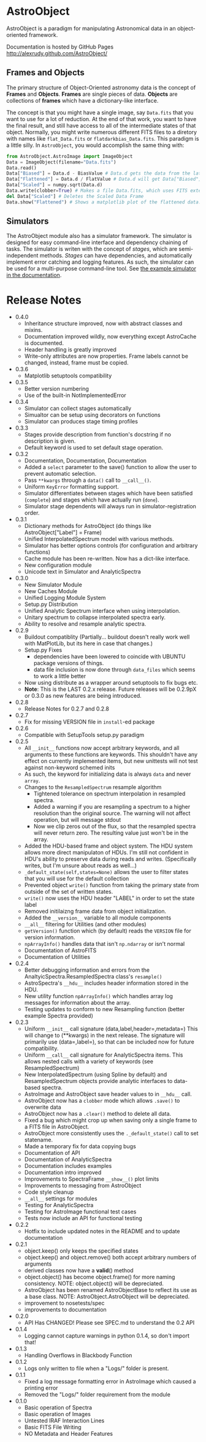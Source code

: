 # AstroObject

AstroObject is a paradigm for manipulating Astronomical data in an object-oriented framework.

Documentation is hosted by GitHub Pages <http://alexrudy.github.com/AstroObject/>

## Frames and Objects

The primary structure of Object-Oriented astronomy data is the concept of **Frames** and **Objects**. **Frames** are single pieces of data. **Objects** are collections of **frames** which have a dictionary-like interface.

The concept is that you might have a single image, say ``Data.fits`` that you want to use for a lot of reduction. At the end of that work, you want to have the final result, and still have access to all of the intermediate states of that object. Normally, you might write numerous different FITS files to a diretory with names like ``flat_Data.fits`` or ``flatdarkbias_Data.fits``. This paradigm is a little silly. In ``AstroObject``, you would accomplish the same thing with:

```python
from AstroObject.AstroImage import ImageObject
Data = ImageObject(filename="Data.fits")
Data.read()
Data["Biased"] = Data.d - BiasValue # Data.d gets the data from the latest state. Here, that is the raw data.
Data["Flattened"] = Data.d / FlatValue # Data.d will get Data["Biased"] here, the most recent state.
Data["Scaled"] = numpy.sqrt(Data.d)
Data.write(clobber=True) # Makes a file Data.fits, which uses FITS extensions to store all of this inforamtion.
del Data["Scaled"] # Deletes the Scaled Data Frame
Data.show("Flattened") # Shows a matplotlib plot of the flattened data.
```	


## Simulators

The AstroObject module also has a simulator framework. The simulator is designed for easy command-line interface and dependency chaining of tasks. The simulator is writen with the concept of *stages*, which are semi-independent methods. *Stages* can have dependencies, and automatically implement error catching and logging features. As such, the simulator can be used for a multi-purpose command-line tool. See [the example simulator in the documentation]( http://alexrudy.github.com/AstroObject/SimulatorExample.html#simulatorexample).


# Release Notes


* 0.4.0
	- Inheritance structure improved, now with abstract classes and mixins.
	- Documentation improved wildly, now everything except AstroCache is documented.
	- Header handling is greatly improved
	- Write-only attributes are now properties. Frame labels cannot be changed, instead, frame must be copied.
* 0.3.6
    - Matplotlib setuptools compatibility
* 0.3.5
    - Better version numbering
    - Use of the built-in NotImplementedError
* 0.3.4
    - Simulator can collect stages automatically
    - Simualtor can be setup using decorators on functions
    - Simulator can produces stage timing profiles
* 0.3.3
    - Stages provide description from function's docstring if no description is given.
    - Default keyword is used to set default stage operation.
* 0.3.2
    - Documentation, Documentation, Documentation
    - Added a `select` parameter to the save() function to allow the user to prevent automatic selection.
    - Pass `**kwargs` through a `data()` call to `__call__()`.
    - Uniform `KeyError` formatting support.
    - Simulator differentiates between stages which have been satisfied (`complete`) and stages which have actually run (`done`).
    - Simulator stage dependents will always run in simulator-registration order.
* 0.3.1
    - Dictionary methods for AstroObject (do things like AstroObject["Label"] = Frame)
    - Unified InterpolatedSpectrum model with various methods.
    - Simulator has better options controls (for configuration and arbitrary functions)
    - Cache module has been re-written. Now has a dict-like interface.
    - New configuration module
    - Unicode text in Simulator and AnalyticSpectra
* 0.3.0
	- New Simulator Module
	- New Caches Module
	- Unified Logging Module System
	- Setup.py Distribution
    - Unified Analytic Spectrum interface when using interpolation.
    - Unitary spectrum to collapse interpolated spectra early. 
    - Ability to resolve and resample analytic spectra.
* 0.2.9
	- Buildout compatiblity (Partially... buildout doesn't really work well with MatPlotLib, but its here in case that changes.)
	- Setup.py Fixes
		- dependencies have been lowered to coincide with UBUNTU package versions of things.
		- data file inclusion is now done through `data_files` which seems to work a little better
	- Now using distribute as a wrapper around setuptools to fix bugs etc.
	- **Note**: This is the LAST 0.2.x release. Future releases will be 0.2.9pX or 0.3.0 as new features are being introduced.
* 0.2.8
    - Release Notes for 0.2.7 and 0.2.8
* 0.2.7
	- Fix for missing VERSION file in `install`-ed package
* 0.2.6
	- Compatible with SetupTools setup.py paradigm
* 0.2.5
	- All `__init__` functions now accept arbitrary keywords, and all arguments to these functions are keywords. This shouldn't have any effect on currently implemented items, but new unittests will not test against non-keyword schemed inits
	- As such, the keyword for initializing data is always `data` and never `array`.
	- Changes to the `ResampledSpectrum` resample algorithm
		- Tightened tolerance on spectrum interpolation in resampled spectra.
		- Added a warning if you are resampling a spectrum to a higher resolution than the original source. The warning will not affect operation, but will message stdout
		- Now we clip zeros out of the flux, so that the resampled spectra will never return zero. The resulting value just won't be in the array.
	- Added the HDU-based frame and object system. The HDU system allows more direct manipulaton of HDUs. I'm still not confident in HDU's ability to preserve data during reads and writes. (Specifically writes, but I'm unsure about reads as well...)
	- `_default_state(self,states=None)` allows the user to filter states that you will use for the default collection
	- Prevented object `write()` function from taking the primary state from outside of the set of written states.
	- `write()` now uses the HDU header "LABEL" in order to set the state label
	- Removed initilaizng frame data from object initialization.
	- Added the `__version__` variable to all module components
	- `__all__` filtering for Utilities (and other modules)
	- `getVersion()` function which (by default) reads the `VERSION` file for version information.
	- `npArrayInfo()` handles data that isn't `np.ndarray` or isn't normal
	- Documentation of AstroFITS
	- Documentation of Utilities
* 0.2.4
	- Better debugging information and errors from the AnaltyicSpectra.ResampledSpectra class's `resample()`
	- AstroSpectra's `__hdu__` includes header information stored in the HDU.
	- New utility function `npArrayInfo()` which handles array log messages for information about the array.
	- Testing updates to conform to new Resampling function (better example Spectra provided)
* 0.2.3
	- Uniform `__init__` call signature (data,label,header=,metadata=)
	This will change to (**kwargs) in the next release. The signature will primarily use (data=,label=), so that can be included now for future compatibility.
	- Uniform `__call__` call signature for AnalyticSpectra items. This allows nested calls with a variety of keywords (see ResampledSpectrum)
	- New InterpolatedSpectrum (using Spline by default) and ResampledSpectrum objects provide analytic interfaces to data-based spectra.
	- AstroImage and AstroObject save header values to in `__hdu__` call.
	- AstroObject now has a `clobber` mode which allows `.save()` to overwrite data
	- AstroObject now has a `.clear()` method to delete all data.
	- Fixed a bug which might crop up when saving only a single frame to a FITS file in AstroObject.
	- AstroObject more consistently uses the `._default_state()` call to set statename.
	- Made a temporary fix for data copying bugs
	- Documentation of API
	- Documentation of AnalyticSpectra
	- Documentation includes examples
	- Documentation intro improved
	- Improvements to SpectraFrame `__show__()` plot limits
	- Improvements to messaging from AstroObject
	- Code style cleanup
	- `__all__` settings for modules
	- Testing for AnalyticSpectra
	- Testing for AstroImage functional test cases
	- Tests now include an API for functional testing
* 0.2.2
	- Hotfix to include updated notes in the README and to update documentation
* 0.2.1 
    - object.keep() only keeps the specified states
    - object.keep() and object.remove() both accept arbitrary numbers of arguments
    - derived classes now have a __valid__() method
    - object.object() has become object.frame() for more naming consistency. NOTE: object.object() will be depreciated.
    - AstroObject has been renamed AstroObjectBase to reflect its use as a base class. NOTE: AstroObject.AstroObject will be depreciated.
    - improvement to nosetests/spec
	- improvements to documentation
* 0.2.0
	- API Has CHANGED! Please see SPEC.md to understand the 0.2 API
* 0.1.4
	- Logging cannot capture warnings in python 0.1.4, so don't import that!
* 0.1.3
	- Handling Overflows in Blackbody Function
* 0.1.2
	- Logs only written to file when a "Logs/" folder is present.
* 0.1.1
	- Fixed a log message formatting error in AstroImage which caused a printing error
	- Removed the "Logs/" folder requirement from the module
* 0.1.0
	- Basic operation of Spectra
	- Basic operation of Images
	- Untested IRAF Interaction Lines
	- Basic FITS File Writing
	- NO Metadata and Header Features
	
